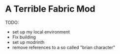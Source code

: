 # A Terrible Fabric Mod 

TODO:
- set up my local environment
- Fix building
- set up modrinth
- remove references to a so called "brian character"
